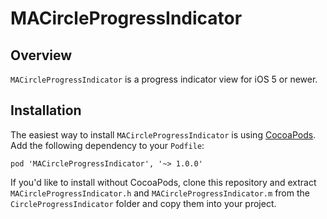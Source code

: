 # MACircleProgressIndicator
## Overview
`MACircleProgressIndicator` is a progress indicator view for iOS 5 or newer.

## Installation
The easiest way to install `MACircleProgressIndicator` is using [CocoaPods](http://cocoapods.org/). Add the following dependency to your `Podfile`:

	pod 'MACircleProgressIndicator', '~> 1.0.0'

If you'd like to install without CocoaPods, clone this repository and extract `MACircleProgressIndicator.h` and `MACircleProgressIndicator.m` from the `CircleProgressIndicator` folder and copy them into your project.